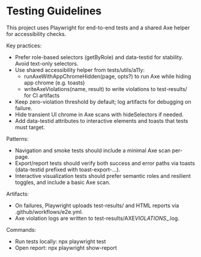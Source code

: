 # Testing Guidelines

This project uses Playwright for end-to-end tests and a shared Axe helper for accessibility checks.

Key practices:

- Prefer role-based selectors (getByRole) and data-testid for stability. Avoid text-only selectors.
- Use shared accessibility helper from tests/utils/a11y:
  - runAxeWithAppChromeHidden(page, opts?) to run Axe while hiding app chrome (e.g. toasts)
  - writeAxeViolations(name, result) to write violations to test-results/ for CI artifacts
- Keep zero-violation threshold by default; log artifacts for debugging on failure.
- Hide transient UI chrome in Axe scans with hideSelectors if needed.
- Add data-testid attributes to interactive elements and toasts that tests must target.

Patterns:

- Navigation and smoke tests should include a minimal Axe scan per-page.
- Export/report tests should verify both success and error paths via toasts (data-testid prefixed
  with toast-export-...).
- Interactive visualization tests should prefer semantic roles and resilient toggles, and include a
  basic Axe scan.

Artifacts:

- On failures, Playwright uploads test-results/ and HTML reports via .github/workflows/e2e.yml.
- Axe violation logs are written to test-results/AXE*VIOLATIONS*<timestamp>\_<name>.log.

Commands:

- Run tests locally: npx playwright test
- Open report: npx playwright show-report
